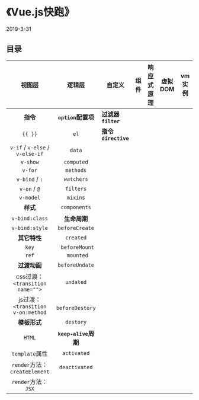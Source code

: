 # 《Vue.js快跑》
2019-3-31

## 目录

视图层 | 逻辑层 | 自定义 | 组件 | 响应式原理 | 虚拟DOM | vm实例|
:-:|:-:|-|-|-|-|-
**指令** |**`option`配置项** | **过滤器 `filter`** |
`{{ }}` | `el` | **指令`directive`** |
`v-if` / `v-else` / `v-else-if`| `data` |
`v-show` | `computed` |
`v-for` | `methods` |
`v-bind` / `:` | `watchers` |
`v-on` / `@` | `filters` |
`v-model` | `mixins` |
**样式** | `components` |
`v-bind:class` | **生命周期** |
`v-bind:style` | `beforeCreate` |
**其它特性** | `created` |
`key` | ` beforeMount` |
`ref` | ` mounted` |
**过渡动画** | `beforeUndate` |
css过渡：`<transition name="">` | `undated` |
js过渡： `<transition v-on:method` | ` beforeDestory` |
**模板形式** | `destory` |
`HTML` | **`keep-alive`周期** |
`template`属性 | `activated` |
`render`方法：`createElement` | `deactivated` |
`render`方法：`JSX` | |




